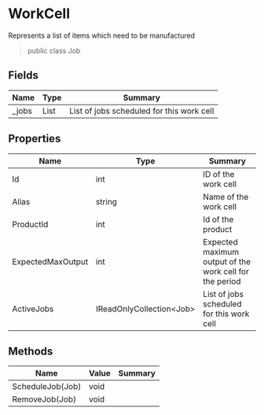 ﻿# WorkCell
Represents a list of items which need to be manufactured
> public class Job

## Fields
|	Name				|	Type					|	Summary
| ---------             | ---------                 | ---------
| _jobs					| List<Job>					| List of jobs scheduled for this work cell

## Properties
|	Name				|	Type					|	Summary
| ---------             | ---------                 | ---------
| Id					| int						| ID of the work cell
| Alias 				| string					| Name of the work cell
| ProductId				| int						| Id of the product
| ExpectedMaxOutput		| int						| Expected maximum output of the work cell for the period
| ActiveJobs			| IReadOnlyCollection<Job\> | List of jobs scheduled for this work cell 

## Methods
|	Name				|	Value				|	Summary
| ---------             | ---------             | ---------
| ScheduleJob(Job)		| void					| 
| RemoveJob(Job) 		| void					| 
